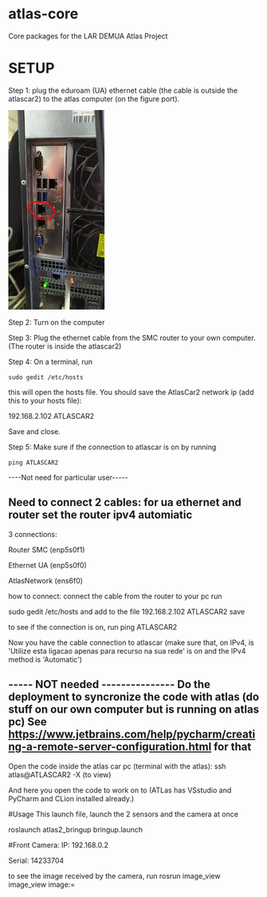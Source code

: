 # atlas-core
Core packages for the LAR DEMUA Atlas Project


# SETUP

Step 1: plug the eduroam (UA) ethernet cable (the cable is outside the atlascar2) to the atlas computer (on the figure port).

![docs/UA_cable_port.jpg](docs/UA_cable_port.jpg?raw=true "Game arena")

Step 2: Turn on the computer 

Step 3: Plug the ethernet cable from the SMC router to your own computer. (The router is inside the atlascar2)

Step 4: On a terminal, run

```
sudo gedit /etc/hosts
```

this will open the hosts file. You should save the AtlasCar2 network ip (add this to your hosts file):

192.168.2.102    ATLASCAR2

Save and close.

Step 5: Make sure if the connection to atlascar is on by running 

```
ping ATLASCAR2
```

----Not need for particular user-----

Need to connect 2 cables: for ua ethernet and router
set the router ipv4 automiatic
--------------------------------------------


3 connections:

Router SMC  (enp5s0f1)

Ethernet UA (enp5s0f0)

AtlasNetwork (ens6f0)

how to connect:
connect the cable from the router to your pc
run

sudo gedit /etc/hosts
 and add to the file 
192.168.2.102    ATLASCAR2
save

to see if the connection is on, run
 ping ATLASCAR2

Now you have the cable connection to atlascar (make sure that, on IPv4, is 'Utilize esta ligacao 
apenas para recurso na sua rede' is on and the IPv4 method is 'Automatic')

----- NOT needed ---------------
Do the deployment to syncronize the code with atlas (do stuff on our own computer but is running on atlas pc)
See  https://www.jetbrains.com/help/pycharm/creating-a-remote-server-configuration.html for that
--------------------------------

Open the code inside the atlas car pc (terminal with the atlas):
 ssh atlas@ATLASCAR2 -X (to view)
 
 And here you open the code to work on to (ATLas has VSstudio and PyCharm and CLion installed already.)
 
 
 #Usage
 This launch file, launch the 2 sensors and the camera at once
 
 roslaunch atlas2_bringup bringup.launch
 
 
 #Front Camera:
 IP: 192.168.0.2
 
 Serial: 14233704
 
to see the image received by the camera, run
rosrun image_view image_view image:=